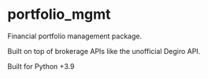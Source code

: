 # portfolio_mgmt
Financial portfolio management package. 

Built on top of brokerage APIs like the unofficial Degiro API.

Built for Python +3.9
